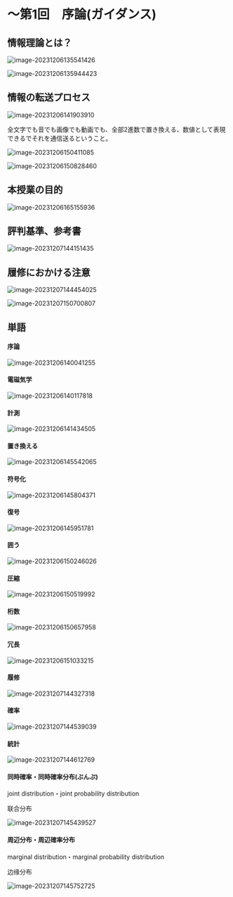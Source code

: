 # ～第1回　序論(ガイダンス)

## 情報理論とは？

![image-20231206135541426](1.assets/image-20231206135541426.png)

![image-20231206135944423](1.assets/image-20231206135944423.png)

## 情報の転送プロセス

![image-20231206141903910](1.assets/image-20231206141903910.png)

全文字でも音でも画像でも動画でも、全部2進数で置き換える、数値として表現できるでそれを通信送るということ。



![image-20231206150411085](1.assets/image-20231206150411085.png)

![image-20231206150828460](1.assets/image-20231206150828460.png)

## 本授業の目的

![image-20231206165155936](1.assets/image-20231206165155936.png)

## 評判基準、参考書

![image-20231207144151435](1.assets/image-20231207144151435.png)

## 履修におかける注意

![image-20231207144454025](1.assets/image-20231207144454025.png)

![image-20231207150700807](1.assets/image-20231207150700807.png)

## 単語

#### 序論

![image-20231206140041255](1.assets/image-20231206140041255.png)

#### 電磁気学

![image-20231206140117818](1.assets/image-20231206140117818.png)

#### 計測

![image-20231206141434505](1.assets/image-20231206141434505.png)

#### 置き換える

![image-20231206145542065](1.assets/image-20231206145542065.png)

#### 符号化

![image-20231206145804371](1.assets/image-20231206145804371.png)

#### 復号

![image-20231206145951781](1.assets/image-20231206145951781.png)

#### 囲う

![image-20231206150246026](1.assets/image-20231206150246026.png)

#### 圧縮

![image-20231206150519992](1.assets/image-20231206150519992.png)

#### 桁数

![image-20231206150657958](1.assets/image-20231206150657958.png)

#### 冗長

![image-20231206151033215](1.assets/image-20231206151033215.png)

#### 履修

![image-20231207144327318](1.assets/image-20231207144327318.png)

#### 確率

![image-20231207144539039](1.assets/image-20231207144539039.png)

#### 統計

![image-20231207144612769](1.assets/image-20231207144612769.png)

#### 同時確率・同時確率分布(ぶんぷ)

joint distribution・joint probability distribution

联合分布

![image-20231207145439527](1.assets/image-20231207145439527.png)

#### 周辺分布・周辺確率分布

marginal distribution・marginal probability distribution

边缘分布

![image-20231207145752725](1.assets/image-20231207145752725.png)
